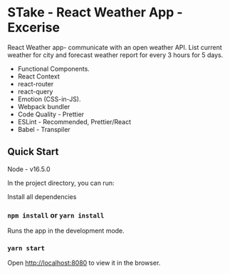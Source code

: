# STake - React Weather App - Excerise
React Weather app- communicate with an open weather API. List current weather for city and forecast weather report for every 3 hours for 5 days.

- Functional Components.
- React Context
- react-router
- react-query
- Emotion (CSS-in-JS).
- Webpack bundler
- Code Quality - Prettier
- ESLint - Recommended, Prettier/React
- Babel - Transpiler

## Quick Start

  Node - v16.5.0
  
  In the project directory, you can run:

  Install all dependencies
  
  ### `npm install` or `yarn install`
  
  
  Runs the app in the development mode.
  
  ### `yarn start`

Open [http://localhost:8080](http://localhost:8080) to view it in the browser.
